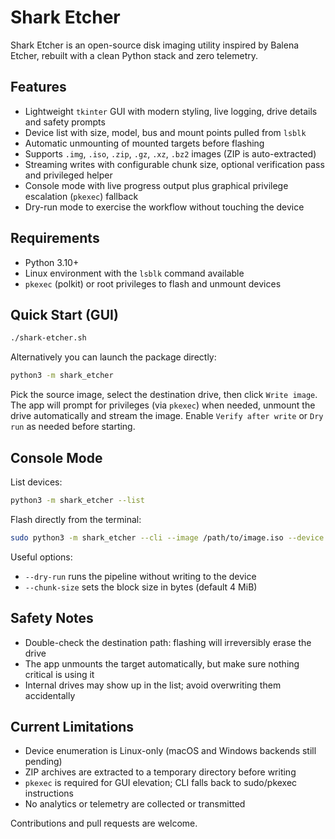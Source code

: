 # Shark Etcher

Shark Etcher is an open-source disk imaging utility inspired by Balena Etcher, rebuilt with a clean Python stack and zero telemetry.

## Features

- Lightweight `tkinter` GUI with modern styling, live logging, drive details and safety prompts
- Device list with size, model, bus and mount points pulled from `lsblk`
- Automatic unmounting of mounted targets before flashing
- Supports `.img`, `.iso`, `.zip`, `.gz`, `.xz`, `.bz2` images (ZIP is auto-extracted)
- Streaming writes with configurable chunk size, optional verification pass and privileged helper
- Console mode with live progress output plus graphical privilege escalation (`pkexec`) fallback
- Dry-run mode to exercise the workflow without touching the device

## Requirements

- Python 3.10+
- Linux environment with the `lsblk` command available
- `pkexec` (polkit) or root privileges to flash and unmount devices

## Quick Start (GUI)

```bash
./shark-etcher.sh
```

Alternatively you can launch the package directly:

```bash
python3 -m shark_etcher
```

Pick the source image, select the destination drive, then click `Write image`. The app will prompt for privileges (via `pkexec`) when needed, unmount the drive automatically and stream the image. Enable `Verify after write` or `Dry run` as needed before starting.

## Console Mode

List devices:

```bash
python3 -m shark_etcher --list
```

Flash directly from the terminal:

```bash
sudo python3 -m shark_etcher --cli --image /path/to/image.iso --device /dev/sdX --verify
```

Useful options:

- `--dry-run` runs the pipeline without writing to the device
- `--chunk-size` sets the block size in bytes (default 4 MiB)

## Safety Notes

- Double-check the destination path: flashing will irreversibly erase the drive
- The app unmounts the target automatically, but make sure nothing critical is using it
- Internal drives may show up in the list; avoid overwriting them accidentally

## Current Limitations

- Device enumeration is Linux-only (macOS and Windows backends still pending)
- ZIP archives are extracted to a temporary directory before writing
- `pkexec` is required for GUI elevation; CLI falls back to sudo/pkexec instructions
- No analytics or telemetry are collected or transmitted

Contributions and pull requests are welcome.

